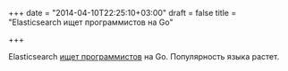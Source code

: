 +++
date = "2014-04-10T22:25:10+03:00"
draft = false
title = "Elasticsearch ищет программистов на Go"

+++

<p>Elasticsearch <a href="http://jobmote.com/job/4758-go-developer">ищет программистов</a> на Go. Популярность языка растет.</p>

